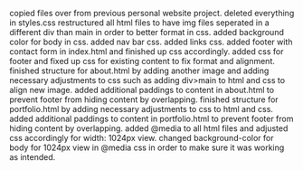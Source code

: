 copied files over from previous personal website project.
deleted everything in styles.css
restructured all html files to have img files seperated in a different div than main in order to better format in css.
added background color for body in css.
added nav bar css.
added links css.
added footer with contact form in index.html and finished up css accordingly.
added css for footer and fixed up css for existing content to fix format and alignment.
finished structure for about.html by adding another image and adding necessary adjustments to css such as adding div>main to html and css to align new image.
added additional paddings to content in about.html to prevent footer from hiding content by overlapping.
finished structure for portfolio.html by adding necessary adjustments to css to html and css.
added additional paddings to content in portfolio.html to prevent footer from hiding content by overlapping.
added @media to all html files and adjusted css accordingly for width: 1024px view. changed background-color for body for 1024px view in @media css in order to make sure it was working as intended.